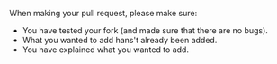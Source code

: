 When making your pull request, please make sure:
  - You have tested your fork (and made sure that there are no bugs).
  - What you wanted to add hans't already been added.
  - You have explained what you wanted to add.
